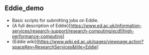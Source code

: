 ## Eddie_demo
 - Basic scripts for submitting jobs on Eddie.
 - {A full description of Eddie}[https://www.ed.ac.uk/information-services/research-support/research-computing/ecdf/high-performance-computing]
 - {Eddie wiki}[https://www.wiki.ed.ac.uk/pages/viewpage.action?spaceKey=ResearchServices&title=Eddie]
